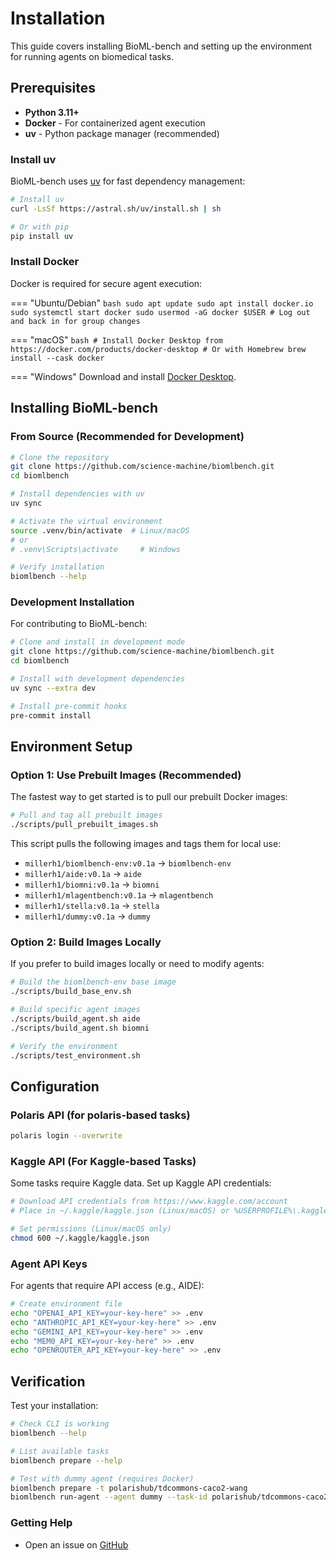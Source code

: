 # Installation

This guide covers installing BioML-bench and setting up the environment for running agents on biomedical tasks.

## Prerequisites

- **Python 3.11+**
- **Docker** - For containerized agent execution
- **uv** - Python package manager (recommended)

### Install uv

BioML-bench uses [uv](https://github.com/astral-sh/uv) for fast dependency management:

```bash
# Install uv
curl -LsSf https://astral.sh/uv/install.sh | sh

# Or with pip
pip install uv
```

### Install Docker

Docker is required for secure agent execution:

=== "Ubuntu/Debian"
    ```bash
    sudo apt update
    sudo apt install docker.io
    sudo systemctl start docker
    sudo usermod -aG docker $USER
    # Log out and back in for group changes
    ```

=== "macOS"
    ```bash
    # Install Docker Desktop from https://docker.com/products/docker-desktop
    # Or with Homebrew
    brew install --cask docker
    ```

=== "Windows"
    Download and install [Docker Desktop](https://docker.com/products/docker-desktop).

## Installing BioML-bench

### From Source (Recommended for Development)

```bash
# Clone the repository
git clone https://github.com/science-machine/biomlbench.git
cd biomlbench

# Install dependencies with uv
uv sync

# Activate the virtual environment
source .venv/bin/activate  # Linux/macOS
# or
# .venv\Scripts\activate     # Windows

# Verify installation
biomlbench --help
```

### Development Installation

For contributing to BioML-bench:

```bash
# Clone and install in development mode
git clone https://github.com/science-machine/biomlbench.git
cd biomlbench

# Install with development dependencies
uv sync --extra dev

# Install pre-commit hooks
pre-commit install
```

## Environment Setup

### Option 1: Use Prebuilt Images (Recommended)

The fastest way to get started is to pull our prebuilt Docker images:

```bash
# Pull and tag all prebuilt images
./scripts/pull_prebuilt_images.sh
```

This script pulls the following images and tags them for local use:
- `millerh1/biomlbench-env:v0.1a` → `biomlbench-env`
- `millerh1/aide:v0.1a` → `aide`
- `millerh1/biomni:v0.1a` → `biomni`  
- `millerh1/mlagentbench:v0.1a` → `mlagentbench`
- `millerh1/stella:v0.1a` → `stella`
- `millerh1/dummy:v0.1a` → `dummy`

### Option 2: Build Images Locally

If you prefer to build images locally or need to modify agents:

```bash
# Build the biomlbench-env base image
./scripts/build_base_env.sh

# Build specific agent images
./scripts/build_agent.sh aide
./scripts/build_agent.sh biomni

# Verify the environment
./scripts/test_environment.sh
```


## Configuration

### Polaris API (for polaris-based tasks)

```bash
polaris login --overwrite
```

### Kaggle API (For Kaggle-based Tasks)

Some tasks require Kaggle data. Set up Kaggle API credentials:

```bash
# Download API credentials from https://www.kaggle.com/account
# Place in ~/.kaggle/kaggle.json (Linux/macOS) or %USERPROFILE%\.kaggle\kaggle.json (Windows)

# Set permissions (Linux/macOS only)
chmod 600 ~/.kaggle/kaggle.json
```

### Agent API Keys

For agents that require API access (e.g., AIDE):

```bash
# Create environment file
echo "OPENAI_API_KEY=your-key-here" >> .env
echo "ANTHROPIC_API_KEY=your-key-here" >> .env
echo "GEMINI_API_KEY=your-key-here" >> .env
echo "MEM0_API_KEY=your-key-here" >> .env
echo "OPENROUTER_API_KEY=your-key-here" >> .env
```

## Verification

Test your installation:

```bash
# Check CLI is working
biomlbench --help

# List available tasks
biomlbench prepare --help

# Test with dummy agent (requires Docker)
biomlbench prepare -t polarishub/tdcommons-caco2-wang
biomlbench run-agent --agent dummy --task-id polarishub/tdcommons-caco2-wang
```


### Getting Help

- Open an issue on [GitHub](https://github.com/science-machine/biomlbench/issues) 